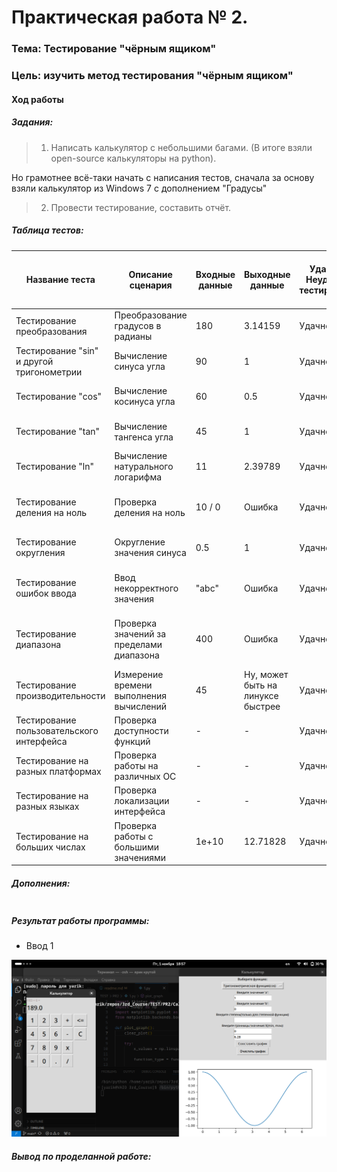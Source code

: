 # Практическая работа № 2. #

### Тема: Тестирование "чёрным ящиком" ###

### Цель: изучить метод тестирования "чёрным ящиком" ###

#### Ход работы ####

##### Задания: #####

> 1. Написать калькулятор с небольшими багами. (В итоге взяли open-source калькуляторы на python).
>
Но грамотнее всё-таки начать с написания тестов, сначала за основу взяли калькулятор из Windows 7 с дополнением "Градусы"

> 2. Провести тестирование, составить отчёт.

##### Таблица тестов: #####

| Название теста                | Описание сценария                          | Входные данные | Выходные данные | Удачное/Неудачное тестирование | Пустая колонка | Предложения по исправлению найденных ошибок | Пожелания пользователей          |
|-------------------------------|--------------------------------------------|----------------|-----------------|-------------------------------|----------------|--------------------------------------------|----------------------------------|
| Тестирование преобразования    | Преобразование градусов в радианы         | 180            | 3.14159         | Удачное                       |                | Я бы выдал более точное значение п) | Добавить возможность выбора единиц |
| Тестирование "sin" и другой тригонометрии | Вычисление синуса угла                    | 90             | 1               | Удачное                       |                | Нет                                     | Поддержка углов в градусах и радианах |
| Тестирование "cos"    | Вычисление косинуса угла                  | 60             | 0.5             | Удачное                       |                | Нет                                     | Поддержка углов в градусах и радианах |
| Тестирование "tan"   | Вычисление тангенса угла                  | 45             | 1               | Удачное                       |                | Нет                                     | Поддержка углов в градусах и радианах |
| Тестирование "ln" | Вычисление натурального логарифма | 11             | 2.39789 | Удачное                       |                | Нет                                     | Поддержка настройки точности |
| Тестирование деления на ноль  | Проверка деления на ноль                  | 10 / 0        | Ошибка          | Удачное                       |                | Предположить что деление на 0 ведёт в бесконечность) | Более информативные сообщения об ошибках |
| Тестирование округления        | Округление значения синуса                 | 0.5            | 1               | Удачное                       |                | Нет                                     | Возможность выбора точности округления |
| Тестирование ошибок ввода      | Ввод некорректного значения                | "abc"          | Ошибка          | Удачное                       |                | Улучшить сообщение об ошибке            | Более информативные сообщения об ошибках |
| Тестирование диапазона         | Проверка значений за пределами диапазона   | 400            | Ошибка          | Удачное                       |                | Нет                                     | Предупреждение о том, что градусы ограничены от 0 до 360 |
| Тестирование производительности | Измерение времени выполнения вычислений    | 45             | Ну, может быть на линуксе быстрее | Удачное                       |                | Оптимизировать алгоритмы                 | Ускорить вычисления для больших значений |
| Тестирование пользовательского интерфейса | Проверка доступности функций         | -              | -               | Удачное                       |                | Улучшить интерфейс                       | Добавить подсказки для пользователей |
| Тестирование на разных платформах | Проверка работы на различных ОС         | -              | -               | Удачное                       |                | Нет                                     | Поддержка мобильных платформ      |
| Тестирование на разных языках  | Проверка локализации интерфейса           | -              | -               | Удачное                       |                | Нет                                     | Поддержка дополнительных языков   |
| Тестирование на больших числах  | Проверка работы с большими значениями    | 1e+10          | 12.71828      | Удачное                       |                | Нет                                     | Поддержка научной нотации         |


##### Дополнения: #####
```С

```
##### Результат работы программы: #####

* Ввод 1

![Снимок1](screen1.png)

##### Вывод по проделанной работе: #####

> 
